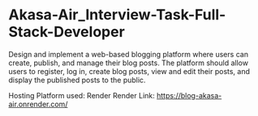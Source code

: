 # Akasa-Air_Interview-Task-Full-Stack-Developer
Design and implement a web-based blogging platform where users can create, publish, and manage their blog posts. The platform should allow users to register, log in, create blog posts, view and edit their posts, and display the published posts to the public.

Hosting Platform used: Render
Render Link: https://blog-akasa-air.onrender.com/
